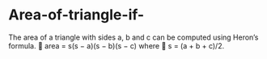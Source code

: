 # Area-of-triangle-if-
The area of a triangle with sides a, b and c can be computed using Heron’s formula.  area = s(s − a)(s − b)(s − c) where  s = (a + b + c)/2.
